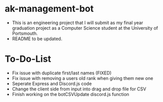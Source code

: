 # ak-management-bot

- This is an engineering project that I will submit as my final year graduation project as a Computer Science student at the University of Portsmouth.
- README to be updated.

# To-Do-List

- Fix issue with duplicate first/last names (FIXED)
- Fix issue with removing a users old rank when giving them new one
- Seperate Express and Discord.js code
- Change the client side from input into drag and drop file for CSV
- Finish working on the botCSVUpdate discord.js function
